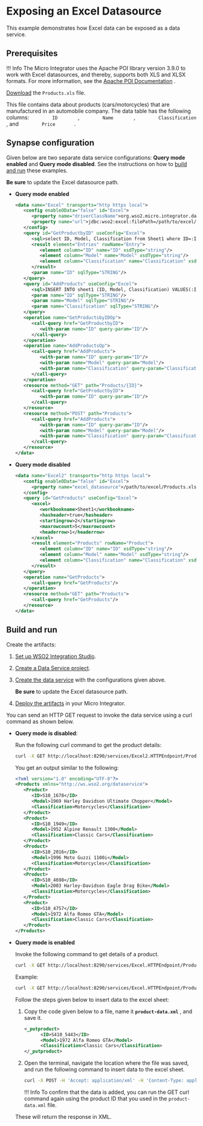 # Exposing an Excel Datasource

This example demonstrates how Excel data can be exposed as a data service.

## Prerequisites

!!! Info
    The Micro Integrator uses the Apache POI library version 3.9.0 to work with Excel datasources, and thereby, supports both XLS and XLSX formats. For more information, see the [Apache POI Documentation](http://poi.apache.org/components/spreadsheet/index.html) .

[Download](https://github.com/wso2-docs/WSO2_EI/blob/master/data-service-resources/Products.xls) the `Products.xls` file.

This file contains data about products (cars/motorcycles) that are
manufactured in an automobile company. The data table has the following
columns: `         ID        ` , `         Name        ` ,
`         Classification        ` , and `         Price        `.

## Synapse configuration
Given below are two separate data service configurations: **Query mode enabled** and **Query mode disabled**. See the instructions on how to [build and run](#build-and-run) these examples.

**Be sure** to update the Excel datasource path.

-   **Query mode enabled**

    ```xml
    <data name="Excel" transports="http https local">
       <config enableOData="false" id="Excel">
          <property name="driverClassName">org.wso2.micro.integrator.dataservices.sql.driver.TDriver</property>
          <property name="url">jdbc:wso2:excel:filePath=/path/to/excel/Products.xls</property>
       </config>
       <query id="GetProductbyID" useConfig="Excel">
          <sql>select ID, Model, Classification from Sheet1 where ID=:ID</sql>
          <result element="Entries" rowName="Entry">
             <element column="ID" name="ID" xsdType="string"/>
             <element column="Model" name="Model" xsdType="string"/>
             <element column="Classification" name="Classification" xsdType="string"/>
          </result>
          <param name="ID" sqlType="STRING"/>
       </query>
       <query id="AddProducts" useConfig="Excel">
          <sql>INSERT INTO sheet1 (ID, Model, Classification) VALUES(:ID, :Model, :Classification)</sql>
          <param name="ID" sqlType="STRING"/>
          <param name="Model" sqlType="STRING"/>
          <param name="Classification" sqlType="STRING"/>
       </query>
       <operation name="GetProductsbyIDOp">
          <call-query href="GetProductbyID">
             <with-param name="ID" query-param="ID"/>
          </call-query>
       </operation>
       <operation name="AddProductsOp">
          <call-query href="AddProducts">
             <with-param name="ID" query-param="ID"/>
             <with-param name="Model" query-param="Model"/>
             <with-param name="Classification" query-param="Classification"/>
          </call-query>
       </operation>
       <resource method="GET" path="Products/{ID}">
          <call-query href="GetProductbyID">
             <with-param name="ID" query-param="ID"/>
          </call-query>
       </resource>
       <resource method="POST" path="Products">
          <call-query href="AddProducts">
             <with-param name="ID" query-param="ID"/>
             <with-param name="Model" query-param="Model"/>
             <with-param name="Classification" query-param="Classification"/>
          </call-query>
       </resource>
    </data>
    ```

-   **Query mode disabled**

    ```xml
    <data name="Excel2" transports="http https local">
       <config enableOData="false" id="Excel">
          <property name="excel_datasource">/path/to/excel/Products.xls</property>
       </config>
       <query id="GetProducts" useConfig="Excel">
          <excel>
             <workbookname>Sheet1</workbookname>
             <hasheader>true</hasheader>
             <startingrow>2</startingrow>
             <maxrowcount>5</maxrowcount>
             <headerrow>1</headerrow>
          </excel>
          <result element="Products" rowName="Product">
             <element column="ID" name="ID" xsdType="string"/>
             <element column="Model" name="Model" xsdType="string"/>
             <element column="Classification" name="Classification" xsdType="string"/>
          </result>
       </query>
       <operation name="GetProducts">
          <call-query href="GetProducts"/>
       </operation>
       <resource method="GET" path="Products">
          <call-query href="GetProducts"/>
       </resource>
    </data>
    ```

## Build and run

Create the artifacts:

1. [Set up WSO2 Integration Studio](../../../../develop/installing-WSO2-Integration-Studio).
2. [Create a Data Service project](../../../../develop/creating-projects/#data-services-project).
4. [Create the data service](../../../../develop/creating-artifacts/data-services/creating-data-services) with the configurations given above.

    **Be sure** to update the Excel datasource path.

5. [Deploy the artifacts](../../../../develop/deploy-and-run) in your Micro Integrator. 

You can send an HTTP GET request to invoke the data service using a curl
command as shown below.

-   **Query mode is disabled**:

    Run the following curl command to get the product details:

    ```bash
    curl -X GET http://localhost:8290/services/Excel2.HTTPEndpoint/Products
    ```

    You get an output similar to the following:

    ```xml
    <?xml version="1.0" encoding="UTF-8"?>
    <Products xmlns="http://ws.wso2.org/dataservice">
       <Product>
          <ID>S10_1678</ID>
          <Model>1969 Harley Davidson Ultimate Chopper</Model>
          <Classification>Motorcycles</Classification>
       </Product>
       <Product>
          <ID>S10_1949</ID>
          <Model>1952 Alpine Renault 1300</Model>
          <Classification>Classic Cars</Classification>
       </Product>
       <Product>
          <ID>S10_2016</ID>
          <Model>1996 Moto Guzzi 1100i</Model>
          <Classification>Motorcycles</Classification>
       </Product>
       <Product>
          <ID>S10_4698</ID>
          <Model>2003 Harley-Davidson Eagle Drag Bike</Model>
          <Classification>Motorcycles</Classification>
       </Product>
       <Product>
          <ID>S10_4757</ID>
          <Model>1972 Alfa Romeo GTA</Model>
          <Classification>Classic Cars</Classification>
       </Product>
    </Products>
    ```

-   **Query mode is enabled**

    Invoke the following command to get details of a product.

    ```bash
    curl -X GET http://localhost:8290/services/Excel.HTTPEndpoint/Products/{PRODUCT_ID}
    ```

    Example:

    ```bash
    curl -X GET http://localhost:8290/services/Excel.HTTPEndpoint/Products/S10_4757
    ```

    Follow the steps given below to insert data to the excel sheet:

    1.  Copy the code given below to a file, name it
        **`product-data.xml`** , and save it.
        ```xml
        <_putproduct>
              <ID>S410_5443</ID>
              <Model>1972 Alfa Romeo GTA</Model>
              <Classification>Classic Cars</Classification>
        </_putproduct>
        ```

    2.  Open the terminal, navigate the location where the file was saved,
        and run the following command to insert data to the excel sheet.

        ```bash
        curl -X POST -H 'Accept: application/xml' -H 'Content-Type: application/xml' --data "@product-data.xml" -k -v http://localhost:8290/services/Excel.HTTPEndpoint/Products
        ```

        !!! Info
            To confirm that the data is added, you can run the GET curl command again using the product ID that you used in the `product-data.xml` file.
        
    These will return the response in XML.